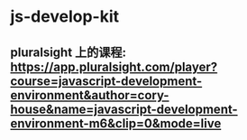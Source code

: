 # js-develop-kit
## pluralsight 上的课程: <https://app.pluralsight.com/player?course=javascript-development-environment&author=cory-house&name=javascript-development-environment-m6&clip=0&mode=live>

